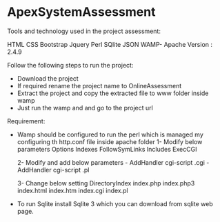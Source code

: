 # ApexSystemAssessment

Tools and technology used in the project assessment:

HTML
CSS
Bootstrap
Jquery
Perl
SQlite
JSON
WAMP- Apache Version : 2.4.9

Follow the following steps to run the project:
- Download the project
- If required rename the project name to OnlineAssessment
- Extract the project and copy the extracted file to www folder inside wamp
- Just run the wamp and and go to the project url

Requirement:
- Wamp should be configured to run the perl which is managed my configuring th http.conf file inside apache folder
	1- Modify below parameters
		Options Indexes FollowSymLinks Includes ExecCGI

	2- Modify and add below parameters
		- AddHandler cgi-script .cgi
		- AddHandler cgi-script .pl

	3- Change below setting
		DirectoryIndex index.php index.php3 index.html index.htm index.cgi index.pl

- To run Sqlite install Sqlite 3 which you can download from sqlite web page.
